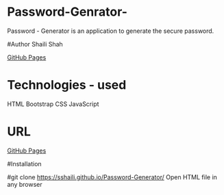 # Password-Genrator-

Password - Generator is an application to generate the secure password.

#Author
Shaili Shah

[GitHub Pages](https://github.com/sshaili) 

# Technologies - used

HTML
Bootstrap
CSS 
JavaScript

# URL

[GitHub Pages](https://sshaili.github.io/Password-Generator/)

#Installation

#git clone https://sshaili.github.io/Password-Generator/
Open HTML file in any browser